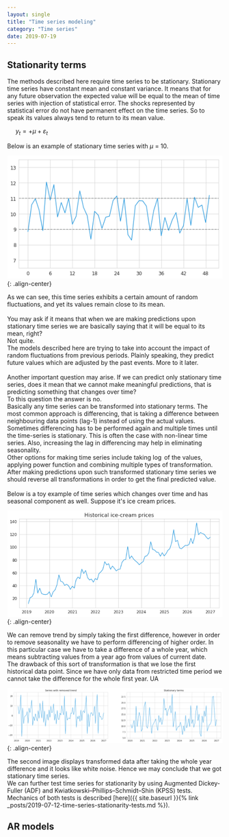 ```yaml
---
layout: single
title: "Time series modeling"
category: "Time series"
date: 2019-07-19
---
```

## Stationarity terms
The methods described here require time series to be stationary. Stationary time series have constant mean and constant variance.
It means that for any future observation the expected value will be equal to the mean of time series with injection of statistical error. The shocks represented by statistical error do not have permanent effect on the time series. So to speak its values always tend to return to its mean value.<br>

&nbsp;&nbsp;&nbsp;&nbsp;
$y_t = + \mu + \varepsilon_t$

Below is an example of stationary time series with $\mu$ = 10.

![](/assets/images/time_series/stationary_time_series.png){: .align-center}

As we can see, this time series exhibits a certain amount of random fluctuations, and yet its values remain close to its mean.<br>
<br>
You may ask if it means that when we are making predictions upon stationary time series we are basically saying that it will be equal to its mean, right?<br>
Not quite.<br>
The models described here are trying to take into account the impact of random fluctuations from previous periods. Plainly speaking, they predict future values which are adjusted by the past events. More to it later.<br>
<br>
Another important question may arise. If we can predict only stationary time series, does it mean that we cannot make meaningful predictions, that is predicting something that changes over time?<br>
To this question the answer is no.<br>
Basically any time series can be transformed into stationary terms. The most common approach is differencing, that is taking a difference between neighbouring data points (lag-1) instead of using the actual values. Sometimes differencing has to be performed again and multiple times until the time-series is stationary. This is often the case with non-linear time series. Also, increasing the lag in differencing may help in eliminating seasonality. <br>
Other options for making time series include taking $\log$ of the values, applying power function and combining multiple types of transformation.<br>
After making predictions upon such transformed stationary time series we should reverse all transformations in order to get the final predicted value.<br>
<br>
Below is a toy example of time series which changes over time and has seasonal component as well. Suppose it's ice cream prices.

![](/assets/images/time_series/toy_ice_cream_prices.png){: .align-center}

We can remove trend by simply taking the first difference, however in order to remove seasonality we have to perform differencing of higher order. In this particular case we have to take a difference of a whole year, which means subtracting values from a year ago from values of current date.<br>
The drawback of this sort of transformation is that we lose the first historical data point. Since we have only data from restricted time period we cannot take the difference for the whole first year.
UA

![](/assets/images/time_series/toy_ice_cream_prices_transformed.png){: .align-center}

The second image displays transformed data after taking the whole year difference and it looks like white noise. Hence we may conclude that we got stationary time series.<br>
We can further test time series for stationarity by using Augmented Dickey-Fuller (ADF) and Kwiatkowski–Phillips–Schmidt–Shin (KPSS) tests. Mechanics of both tests is described [here]({{ site.baseurl }}{% link _posts/2019-07-12-time-series-stationarity-tests.md %}).

## AR models 


